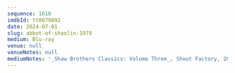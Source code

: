 ```yaml
---
sequence: 1610
imdbId: tt0079892
date: 2024-07-01
slug: abbot-of-shaolin-1979
medium: Blu-ray
venue: null
venueNotes: null
mediumNotes: '_Shaw Brothers Classics: Volume Three_, Shout Factory, 2023'
---
```


